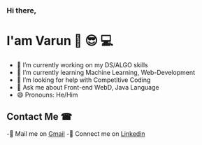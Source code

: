 ### Hi there, 
# I'am Varun 👋 😎 💻



- 🔭 I’m currently working on my DS/ALGO skills
- 🌱 I’m currently learning Machine Learning, Web-Development
- 🤔 I’m looking for help with Competitive Coding
- 💬 Ask me about Front-end WebD, Java Language 
- 😄 Pronouns: He/Him

## Contact Me ☎
 -📧 Mail me on [Gmail](mailto:28varun28pp@gmail.com)
 -🔗 Connect me on [Linkedin](https://www.linkedin.com/in/varun-verma-a-budding-engineer/)
